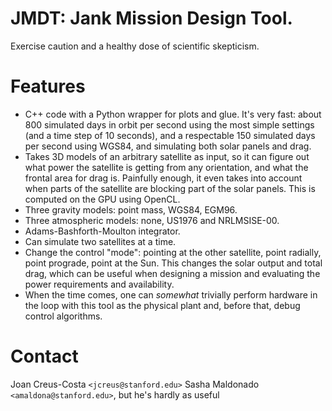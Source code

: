 # JMDT: Jank Mission Design Tool.
Exercise caution and a healthy dose of scientific skepticism.

# Features
- C++ code with a Python wrapper for plots and glue. It's very fast: about 800 simulated days in orbit per second using the most simple settings (and a time step of 10 seconds), and a respectable 150 simulated days per second using WGS84, and simulating both solar panels and drag.
- Takes 3D models of an arbitrary satellite as input, so it can figure out what power the satellite is getting from any orientation, and what the frontal area for drag is. Painfully enough, it even takes into account when parts of the satellite are blocking part of the solar panels. This is computed on the GPU using OpenCL.
- Three gravity models: point mass, WGS84, EGM96.
- Three atmospheric models: none, US1976 and NRLMSISE-00.
- Adams-Bashforth-Moulton integrator.
- Can simulate two satellites at a time.
- Change the control "mode": pointing at the other satellite, point radially, point prograde, point at the Sun. This changes the solar output and total drag, which can be useful when designing a mission and evaluating the power requirements and availability.
- When the time comes, one can *somewhat* trivially perform hardware in the loop with this tool as the physical plant and, before that, debug control algorithms.

# Contact
Joan Creus-Costa `<jcreus@stanford.edu>`
Sasha Maldonado `<amaldona@stanford.edu>`, but he's hardly as useful
